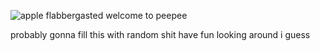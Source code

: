![apple flabbergasted](https://github.com/user-attachments/assets/a86c344f-eea3-4509-a8fd-83658b8078f7)
welcome to peepee

probably gonna fill this with random shit
have fun looking around i guess
